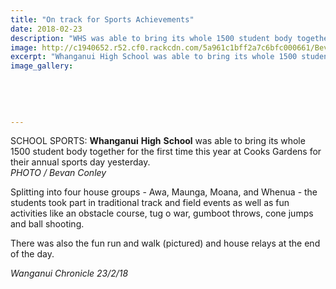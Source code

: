 ```yaml
---
title: "On track for Sports Achievements"
date: 2018-02-23
description: "WHS was able to bring its whole 1500 student body together for the first time this year at Cooks Gardens for their annual sports day yesterday..."
image: http://c1940652.r52.cf0.rackcdn.com/5a961c1bff2a7c6bfc000661/Bevan-Conley-of-wg-chron-photo.jpg
excerpt: "Whanganui High School was able to bring its whole 1500 student body together for the first time this year at Cooks Gardens for their annual sports day yesterday."
image_gallery:
    
    
    
    
    
---
```


<p>SCHOOL SPORTS: <strong>Whanganui</strong> <strong>High</strong> <strong>School</strong> was able to bring its whole 1500 student body together for the first time this year at Cooks Gardens for their annual sports day yesterday.<br /><em>PHOTO / Bevan Conley</em></p>
<p>Splitting into four house groups - Awa, Maunga, Moana, and Whenua - the students took part in traditional track and field events as well as fun activities like an obstacle course, tug o war, gumboot throws, cone jumps and ball shooting.</p>
<p>There was also the fun run and walk (pictured) and house relays at the end of the day.</p>
<p><em>Wanganui Chronicle 23/2/18</em></p>


